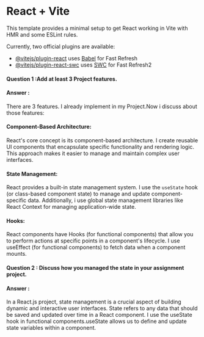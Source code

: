 # React + Vite

This template provides a minimal setup to get React working in Vite with HMR and some ESLint rules.

Currently, two official plugins are available:

- [@vitejs/plugin-react](https://github.com/vitejs/vite-plugin-react/blob/main/packages/plugin-react/README.md) uses [Babel](https://babeljs.io/) for Fast Refresh
- [@vitejs/plugin-react-swc](https://github.com/vitejs/vite-plugin-react-swc) uses [SWC](https://swc.rs/) for Fast Refresh2

#### Question 1 :Add at least 3 Project features.

#### Answer :
There are 3 features. I already implement in my Project.Now i discuss about those features:

#### Component-Based Architecture:
React's core concept is its component-based architecture. I create reusable UI components that encapsulate specific functionality and rendering logic. This approach makes it easier to manage and maintain complex user interfaces.

#### State Management:
React provides a built-in state management system. I use the `useState` hook (or class-based component state) to manage and update component-specific data. Additionally, i use global state management libraries like React Context for managing application-wide state.

#### Hooks:
React components have Hooks (for functional components) that allow you to perform actions at specific points in a component's lifecycle. I use useEffect (for functional components) to fetch data when a component mounts.

#### Question 2 : Discuss how you managed the state in your assignment project.

#### Answer :
In a React.js project, state management is a crucial aspect of building dynamic and interactive user interfaces. State refers to any data that should be saved and updated over time in a React component.  I use the useState hook in functional components.useState allows us to define and update state variables within a component.